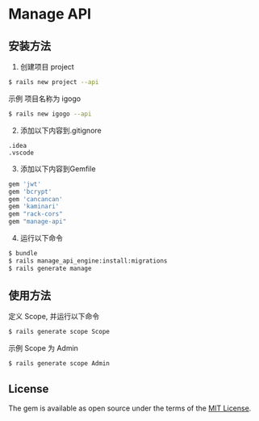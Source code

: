 # Manage API

## 安装方法

1. 创建项目 project

```bash
$ rails new project --api
```

示例 项目名称为 igogo

```bash
$ rails new igogo --api
```

2. 添加以下内容到.gitignore

```text
.idea
.vscode
```

3. 添加以下内容到Gemfile

```ruby
gem 'jwt'
gem 'bcrypt'
gem 'cancancan'
gem 'kaminari'
gem "rack-cors"
gem "manage-api"

```

4. 运行以下命令

```bash
$ bundle
$ rails manage_api_engine:install:migrations
$ rails generate manage
```

## 使用方法

定义 Scope, 并运行以下命令

```bash
$ rails generate scope Scope
```

示例 Scope 为 Admin

```bash
$ rails generate scope Admin
```

## License

The gem is available as open source under the terms of the [MIT License](https://opensource.org/licenses/MIT).
